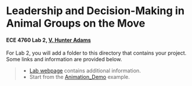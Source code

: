 # Leadership and Decision-Making in Animal Groups on the Move
#### ECE 4760 Lab 2, [V. Hunter Adams](https://vanhunteradams.com/)

For Lab 2, you will add a folder to this directory that contains your project. Some links and information are provided below.

> - [Lab webpage](https://vanhunteradams.com/Pico/Animal_Movement/Animal_Movement.html) contains additional information.
> - Start from the [Animation_Demo](Animation_Demo) example.
